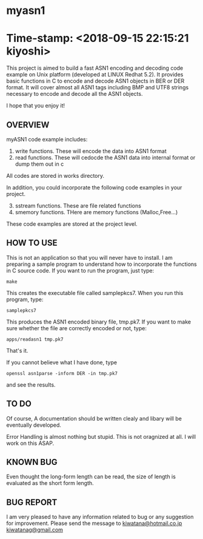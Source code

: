# myasn1
# Time-stamp: <2018-09-15 22:15:21 kiyoshi>

This project is aimed to build a fast ASN1 encoding and decoding code example on
Unix platform (developed at LINUX Redhat 5.2). It provides
basic functions in C to encode and decode ASN1 objects in
BER or DER format. It will cover almost all
ASN1 tags including BMP and UTF8 strings necessary to encode and decode 
all the ASN1 objects. 

I hope that you enjoy it!


OVERVIEW
--------

myASN1 code example includes:

 1) write functions. These will encode the data into ASN1 format
 2) read functions.  These will cedocde the ASN1 data into internal 
    format or dump them out in c

All codes are stored in works directory. 

In addition, you could incorporate the following code examples in your project. 

 3) sstream functions. These are file related functions 
 4) smemory functions. THere are memory functions (Malloc,Free...)

These code examples are stored at the project level. 


HOW TO USE  
-------

This is not an application so that you will never have to 
install. I am preparing a sample program to understand
how to incorporate the functions in C source code. If you
want to run the program, just type:

	make

This creates the executable file called samplepkcs7. When you
run this program, type:

	samplepkcs7

This produces the ASN1 encoded binary file, tmp.pk7. If you want
to make sure whether the file are correctly encoded or not, type:

	apps/readasn1 tmp.pk7

That's it.

If you cannot believe what I have done, type

	openssl asn1parse -inform DER -in tmp.pk7

and see the results.


TO DO 
-----

Of course, A documentation should be written clealy and 
libary will be eventually developed.

Error Handling is almost nothing but stupid. This is not
oragnized at all. I will work on this ASAP.


KNOWN BUG
---------

Even thought the long-form length can be read, the size of length
is evaluated as the short form length.


BUG REPORT
----------

I am very pleased to have any information related to bug or 
any suggestion for improvement. Please send the message to
kiwatana@hotmail.co.jp
kiwatanag@gmail.com


